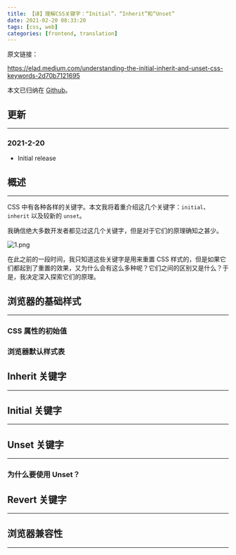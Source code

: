 ```yaml
---
title: 【译】理解CSS关键字：“Initial”，“Inherit”和“Unset”
date: 2021-02-20 08:33:20
tags: [css, web]
categories: [frontend, translation]
---
```


原文链接：

https://elad.medium.com/understanding-the-initial-inherit-and-unset-css-keywords-2d70b7121695

本文已归纳在 [Github](https://github.com/ddzy/translations)。

<!-- more -->

## 更新

------

### 2021-2-20

- Initial release

## 概述

------

CSS 中有各种各样的关键字。本文我将着重介绍这几个关键字：`initial`、`inherit` 以及较新的 `unset`。

我确信绝大多数开发者都见过这几个关键字，但是对于它们的原理确知之甚少。

![1.png](https://oos.blog.yyge.top/2021/2/20/%E3%80%90%E8%AF%91%E3%80%91%E7%90%86%E8%A7%A3CSS%E5%85%B3%E9%94%AE%E5%AD%97%EF%BC%9A%E2%80%9CInitial%E2%80%9D%EF%BC%8C%E2%80%9CInherit%E2%80%9D%E5%92%8C%E2%80%9CUnset%E2%80%9D/images/1.png)

在此之前的一段时间，我只知道这些关键字是用来重置 CSS 样式的，但是如果它们都起到了重置的效果，又为什么会有这么多种呢？它们之间的区别又是什么？于是，我决定深入探索它们的原理。

## 浏览器的基础样式

------

### CSS 属性的初始值

### 浏览器默认样式表

## Inherit 关键字

------

## Initial 关键字

------

## Unset 关键字

------

### 为什么要使用 Unset？

## Revert 关键字

------

## 浏览器兼容性

------